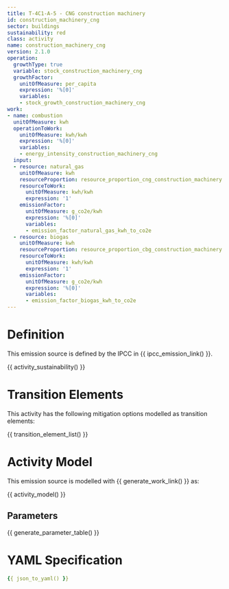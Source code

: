 ```yaml
---
title: T-4C1-A-5 - CNG construction machinery
id: construction_machinery_cng
sector: buildings
sustainability: red
class: activity
name: construction_machinery_cng
version: 2.1.0
operation:
  growthType: true
  variable: stock_construction_machinery_cng
  growthFactor:
    unitOfMeasure: per_capita
    expression: '%[0]'
    variables:
    - stock_growth_construction_machinery_cng
work:
- name: combustion
  unitOfMeasure: kwh
  operationToWork:
    unitOfMeasure: kwh/kwh
    expression: '%[0]'
    variables:
    - energy_intensity_construction_machinery_cng
  input:
  - resource: natural_gas
    unitOfMeasure: kwh
    resourceProportion: resource_proportion_cng_construction_machinery
    resourceToWork:
      unitOfMeasure: kwh/kwh
      expression: '1'
    emissionFactor:
      unitOfMeasure: g_co2e/kwh
      expression: '%[0]'
      variables:
      - emission_factor_natural_gas_kwh_to_co2e
  - resource: biogas
    unitOfMeasure: kwh
    resourceProportion: resource_proportion_cbg_construction_machinery
    resourceToWork:
      unitOfMeasure: kwh/kwh
      expression: '1'
    emissionFactor:
      unitOfMeasure: g_co2e/kwh
      expression: '%[0]'
      variables:
      - emission_factor_biogas_kwh_to_co2e
---
```

# Definition
This emission source is defined by the IPCC in {{ ipcc_emission_link() }}.


{{ activity_sustainability() }}

# Transition Elements

This activity has the following mitigation options modelled as transition elements:

{{ transition_element_list() }}

# Activity Model
This emission source is modelled with {{ generate_work_link() }} as:

{{ activity_model() }}

## Parameters

{{ generate_parameter_table() }}

# YAML Specification

```yaml
{{ json_to_yaml() }}
```